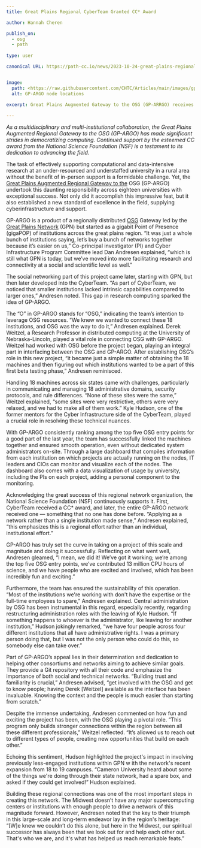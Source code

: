 ```yaml
---
title: Great Plains Regional CyberTeam Granted CC* Award

author: Hannah Cheren

publish_on:
  - osg
  - path
  
type: user

canonical URL: https://path-cc.io/news/2023-10-24-great-plains-regional-cyber-team-granted-cc-award/ https://osg-htc.org/spotlights/great-plains-regional-cyber-team-granted-cc-award.html


image:
  path: <https://raw.githubusercontent.com/CHTC/Articles/main/images/gpargo.png
  alt: GP-ARGO node locations
  
excerpt: Great Plains Augmented Gateway to the OSG (GP-ARRGO) receives National Science Foundation (NSF) CC* award

---
```


*As a multidisciplinary and multi-institutional collaboration, the Great Plains Augmented Regional Gateway to the
OSG (GP-ARGO) has made significant strides in democratizing computing. Continued support by the esteemed CC* *award 
from the National Science Foundation (NSF) is a testament to its dedication to advancing the field.*



  

The task of effectively supporting computational and data-intensive research at an under-resourced and
understaffed university in a rural area without the benefit of in-person support is a formidable challenge.
Yet, the [Great Plains Augmented Regional Gateway to the](https://gp-argo.greatplains.net/) OSG (GP-ARGO) 
undertook this daunting responsibility across eighteen universities with exceptional success. Not only did 
it accomplish this impressive feat, but it also established a new standard of excellence in the field, 
supplying cyberinfrastructure and support.

GP-ARGO is a product of a regionally distributed [OSG](https://osg-htc.org/) Gateway led by the 
[Great Plains Network](https://www.greatplains.net/) (GPN) but started as a gigabit Point of Presence (gigaPOP) 
of institutions across the great plains region. “It was just a whole bunch of institutions saying, let’s buy 
a bunch of networks together because it’s easier on us,” Co-principal investigator (PI) and Cyber Infrastructure 
Program Committee lead Dan Andresen explained, “which is still what GPN is today, but we’ve moved into more facilitating 
research and connectivity at a social and scientific level as well.”

The social networking part of this project came later, starting with GPN, but then later developed into the CyberTeam.
“As part of CyberTeam, we noticed that smaller institutions lacked intrinsic capabilities compared to larger ones,” 
Andresen noted. This gap in research computing sparked the idea of GP-ARGO.

The “O” in GP-ARGO stands for “OSG,” indicating the team’s intention to leverage OSG resources. “We knew we wanted 
to connect these 18 institutions, and OSG was the way to do it,” Andresen explained. Derek Weitzel, a Research
Professor in distributed computing at the University of Nebraska-Lincoln, played a vital role in connecting OSG 
with GP-ARGO. Weitzel had worked with OSG before the project began, playing an integral part in interfacing between
the OSG and GP-ARGO. After establishing OSG’s role in this new project, “it became just a simple matter of obtaining 
the 18 machines and then figuring out which institutions wanted to be a part of this first beta testing phase,”
Andresen reminisced.

Handling 18 machines across six states came with challenges, particularly in communicating and managing 18 administrative 
domains, security protocols, and rule differences. “None of these sites were the same,” Weitzel explained, “some sites
were very restrictive, others were very relaxed, and we had to make all of them work.” Kyle Hudson, one of the 
former mentors for the Cyber Infrastructure side of the CyberTeam, played a crucial role in resolving these technical nuances.

With GP-ARGO consistently ranking among the top five OSG entry points for a good part of the last year, the team has 
successfully linked the machines together and ensured smooth operation, even without dedicated system administrators 
on-site. Through a large dashboard that compiles information from each institution on which projects are actually 
running on the nodes, IT leaders and CIOs can monitor and visualize each of the nodes. The dashboard also comes 
with a data visualization of usage by university, including the PIs on each project, adding a personal component to 
the monitoring.

Acknowledging the great success of this regional network organization, the National Science Foundation (NSF) continuously 
supports it. First, CyberTeam received a CC* award, and later, the entire GP-ARGO network received one — something that 
no one has done before. “Applying as a network rather than a single institution made sense,” Andresen explained, “this 
emphasizes this is a regional effort rather than an individual, institutional effort.”

GP-ARGO has truly set the curve in taking on a project of this scale and magnitude and doing it successfully. Reflecting 
on what went well, Andresen gleamed, “I mean, we did it! We’ve got it working; we’re among the top five OSG entry points, 
we’ve contributed 13 million CPU hours of science, and we have people who are excited and involved, which has been incredibly 
fun and exciting.”

Furthermore, the team has ensured the sustainability of this operation. “Most of the institutions we're working with don't 
have the expertise or the full-time employees to spare,” Andresen explained. Central administration by OSG has been instrumental 
in this regard, especially recently, regarding restructuring administration roles with the leaving of Kyle Hudson. “If 
something happens to whoever is the administrator, like leaving for another institution,” Hudson jokingly remarked, “we 
have four people across four different institutions that all have administrative rights. I was a primary person doing that, 
but I was not the only person who could do this, so somebody else can take over.”

Part of GP-ARGO’s appeal lies in their determination and dedication to helping other consortiums and networks aiming to achieve 
similar goals. They provide a Git repository with all their code and emphasize the importance of both social and technical networks. 
“Building trust and familiarity is crucial,” Andresen advised, “get involved with the OSG and get to know people; having Derek 
[Weitzel] available as the interface has been invaluable. Knowing the context and the people is much easier than starting from scratch.”

Despite the immense undertaking, Andresen commented on how fun and exciting the project has been, with the OSG playing a pivotal 
role. “This program only builds stronger connections within the region between all these different professionals,” Weitzel 
reflected. “It’s allowed us to reach out to different types of people, creating new opportunities that build on each other.”

Echoing this sentiment, Hudson highlighted the project's impact in involving previously less-engaged institutions within GPN w
ith the network's recent expansion from 18 to 19 campuses. “Cameron University heard about some of the things we're doing 
through their state network, had a spare box, and asked if they could get involved!” Hudson explained.

Building these regional connections was one of the most important steps in creating this network. The Midwest doesn’t 
have any major supercomputing centers or institutions with enough people to drive a network of this magnitude forward. 
However, Andresen noted that the key to their triumph in this large-scale and long-term endeavor lay in the region's heritage:
“[W]e knew we couldn’t do this alone, but here in the Midwest, our spiritual successor has always been that we look out 
for and help each other out. That's who we are, and it's what has helped us reach remarkable feats.”
